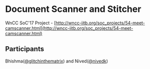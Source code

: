 # Document Scanner and Stitcher

WnCC SoC'17 Project - [http://wncc-iitb.org/soc_projects/54-meet-camscanner.html](http://wncc-iitb.org/soc_projects/54-meet-camscanner.html)

## Participants

Bhishma([@glitchinthematrix](https://github.com/glitchinthematrix)) and Nived([@nivedk](https://github.com/nivedk))
